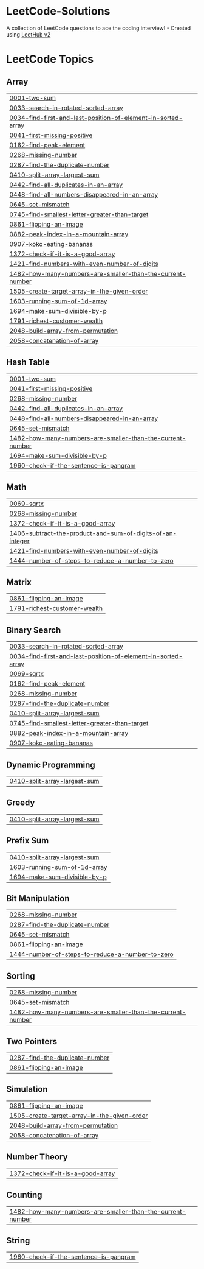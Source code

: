 # LeetCode-Solutions
A collection of LeetCode questions to ace the coding interview! - Created using [LeetHub v2](https://github.com/arunbhardwaj/LeetHub-2.0)

<!---LeetCode Topics Start-->
# LeetCode Topics
## Array
|  |
| ------- |
| [0001-two-sum](https://github.com/joy226/LeetCode-Solutions/tree/master/0001-two-sum) |
| [0033-search-in-rotated-sorted-array](https://github.com/joy226/LeetCode-Solutions/tree/master/0033-search-in-rotated-sorted-array) |
| [0034-find-first-and-last-position-of-element-in-sorted-array](https://github.com/joy226/LeetCode-Solutions/tree/master/0034-find-first-and-last-position-of-element-in-sorted-array) |
| [0041-first-missing-positive](https://github.com/joy226/LeetCode-Solutions/tree/master/0041-first-missing-positive) |
| [0162-find-peak-element](https://github.com/joy226/LeetCode-Solutions/tree/master/0162-find-peak-element) |
| [0268-missing-number](https://github.com/joy226/LeetCode-Solutions/tree/master/0268-missing-number) |
| [0287-find-the-duplicate-number](https://github.com/joy226/LeetCode-Solutions/tree/master/0287-find-the-duplicate-number) |
| [0410-split-array-largest-sum](https://github.com/joy226/LeetCode-Solutions/tree/master/0410-split-array-largest-sum) |
| [0442-find-all-duplicates-in-an-array](https://github.com/joy226/LeetCode-Solutions/tree/master/0442-find-all-duplicates-in-an-array) |
| [0448-find-all-numbers-disappeared-in-an-array](https://github.com/joy226/LeetCode-Solutions/tree/master/0448-find-all-numbers-disappeared-in-an-array) |
| [0645-set-mismatch](https://github.com/joy226/LeetCode-Solutions/tree/master/0645-set-mismatch) |
| [0745-find-smallest-letter-greater-than-target](https://github.com/joy226/LeetCode-Solutions/tree/master/0745-find-smallest-letter-greater-than-target) |
| [0861-flipping-an-image](https://github.com/joy226/LeetCode-Solutions/tree/master/0861-flipping-an-image) |
| [0882-peak-index-in-a-mountain-array](https://github.com/joy226/LeetCode-Solutions/tree/master/0882-peak-index-in-a-mountain-array) |
| [0907-koko-eating-bananas](https://github.com/joy226/LeetCode-Solutions/tree/master/0907-koko-eating-bananas) |
| [1372-check-if-it-is-a-good-array](https://github.com/joy226/LeetCode-Solutions/tree/master/1372-check-if-it-is-a-good-array) |
| [1421-find-numbers-with-even-number-of-digits](https://github.com/joy226/LeetCode-Solutions/tree/master/1421-find-numbers-with-even-number-of-digits) |
| [1482-how-many-numbers-are-smaller-than-the-current-number](https://github.com/joy226/LeetCode-Solutions/tree/master/1482-how-many-numbers-are-smaller-than-the-current-number) |
| [1505-create-target-array-in-the-given-order](https://github.com/joy226/LeetCode-Solutions/tree/master/1505-create-target-array-in-the-given-order) |
| [1603-running-sum-of-1d-array](https://github.com/joy226/LeetCode-Solutions/tree/master/1603-running-sum-of-1d-array) |
| [1694-make-sum-divisible-by-p](https://github.com/joy226/LeetCode-Solutions/tree/master/1694-make-sum-divisible-by-p) |
| [1791-richest-customer-wealth](https://github.com/joy226/LeetCode-Solutions/tree/master/1791-richest-customer-wealth) |
| [2048-build-array-from-permutation](https://github.com/joy226/LeetCode-Solutions/tree/master/2048-build-array-from-permutation) |
| [2058-concatenation-of-array](https://github.com/joy226/LeetCode-Solutions/tree/master/2058-concatenation-of-array) |
## Hash Table
|  |
| ------- |
| [0001-two-sum](https://github.com/joy226/LeetCode-Solutions/tree/master/0001-two-sum) |
| [0041-first-missing-positive](https://github.com/joy226/LeetCode-Solutions/tree/master/0041-first-missing-positive) |
| [0268-missing-number](https://github.com/joy226/LeetCode-Solutions/tree/master/0268-missing-number) |
| [0442-find-all-duplicates-in-an-array](https://github.com/joy226/LeetCode-Solutions/tree/master/0442-find-all-duplicates-in-an-array) |
| [0448-find-all-numbers-disappeared-in-an-array](https://github.com/joy226/LeetCode-Solutions/tree/master/0448-find-all-numbers-disappeared-in-an-array) |
| [0645-set-mismatch](https://github.com/joy226/LeetCode-Solutions/tree/master/0645-set-mismatch) |
| [1482-how-many-numbers-are-smaller-than-the-current-number](https://github.com/joy226/LeetCode-Solutions/tree/master/1482-how-many-numbers-are-smaller-than-the-current-number) |
| [1694-make-sum-divisible-by-p](https://github.com/joy226/LeetCode-Solutions/tree/master/1694-make-sum-divisible-by-p) |
| [1960-check-if-the-sentence-is-pangram](https://github.com/joy226/LeetCode-Solutions/tree/master/1960-check-if-the-sentence-is-pangram) |
## Math
|  |
| ------- |
| [0069-sqrtx](https://github.com/joy226/LeetCode-Solutions/tree/master/0069-sqrtx) |
| [0268-missing-number](https://github.com/joy226/LeetCode-Solutions/tree/master/0268-missing-number) |
| [1372-check-if-it-is-a-good-array](https://github.com/joy226/LeetCode-Solutions/tree/master/1372-check-if-it-is-a-good-array) |
| [1406-subtract-the-product-and-sum-of-digits-of-an-integer](https://github.com/joy226/LeetCode-Solutions/tree/master/1406-subtract-the-product-and-sum-of-digits-of-an-integer) |
| [1421-find-numbers-with-even-number-of-digits](https://github.com/joy226/LeetCode-Solutions/tree/master/1421-find-numbers-with-even-number-of-digits) |
| [1444-number-of-steps-to-reduce-a-number-to-zero](https://github.com/joy226/LeetCode-Solutions/tree/master/1444-number-of-steps-to-reduce-a-number-to-zero) |
## Matrix
|  |
| ------- |
| [0861-flipping-an-image](https://github.com/joy226/LeetCode-Solutions/tree/master/0861-flipping-an-image) |
| [1791-richest-customer-wealth](https://github.com/joy226/LeetCode-Solutions/tree/master/1791-richest-customer-wealth) |
## Binary Search
|  |
| ------- |
| [0033-search-in-rotated-sorted-array](https://github.com/joy226/LeetCode-Solutions/tree/master/0033-search-in-rotated-sorted-array) |
| [0034-find-first-and-last-position-of-element-in-sorted-array](https://github.com/joy226/LeetCode-Solutions/tree/master/0034-find-first-and-last-position-of-element-in-sorted-array) |
| [0069-sqrtx](https://github.com/joy226/LeetCode-Solutions/tree/master/0069-sqrtx) |
| [0162-find-peak-element](https://github.com/joy226/LeetCode-Solutions/tree/master/0162-find-peak-element) |
| [0268-missing-number](https://github.com/joy226/LeetCode-Solutions/tree/master/0268-missing-number) |
| [0287-find-the-duplicate-number](https://github.com/joy226/LeetCode-Solutions/tree/master/0287-find-the-duplicate-number) |
| [0410-split-array-largest-sum](https://github.com/joy226/LeetCode-Solutions/tree/master/0410-split-array-largest-sum) |
| [0745-find-smallest-letter-greater-than-target](https://github.com/joy226/LeetCode-Solutions/tree/master/0745-find-smallest-letter-greater-than-target) |
| [0882-peak-index-in-a-mountain-array](https://github.com/joy226/LeetCode-Solutions/tree/master/0882-peak-index-in-a-mountain-array) |
| [0907-koko-eating-bananas](https://github.com/joy226/LeetCode-Solutions/tree/master/0907-koko-eating-bananas) |
## Dynamic Programming
|  |
| ------- |
| [0410-split-array-largest-sum](https://github.com/joy226/LeetCode-Solutions/tree/master/0410-split-array-largest-sum) |
## Greedy
|  |
| ------- |
| [0410-split-array-largest-sum](https://github.com/joy226/LeetCode-Solutions/tree/master/0410-split-array-largest-sum) |
## Prefix Sum
|  |
| ------- |
| [0410-split-array-largest-sum](https://github.com/joy226/LeetCode-Solutions/tree/master/0410-split-array-largest-sum) |
| [1603-running-sum-of-1d-array](https://github.com/joy226/LeetCode-Solutions/tree/master/1603-running-sum-of-1d-array) |
| [1694-make-sum-divisible-by-p](https://github.com/joy226/LeetCode-Solutions/tree/master/1694-make-sum-divisible-by-p) |
## Bit Manipulation
|  |
| ------- |
| [0268-missing-number](https://github.com/joy226/LeetCode-Solutions/tree/master/0268-missing-number) |
| [0287-find-the-duplicate-number](https://github.com/joy226/LeetCode-Solutions/tree/master/0287-find-the-duplicate-number) |
| [0645-set-mismatch](https://github.com/joy226/LeetCode-Solutions/tree/master/0645-set-mismatch) |
| [0861-flipping-an-image](https://github.com/joy226/LeetCode-Solutions/tree/master/0861-flipping-an-image) |
| [1444-number-of-steps-to-reduce-a-number-to-zero](https://github.com/joy226/LeetCode-Solutions/tree/master/1444-number-of-steps-to-reduce-a-number-to-zero) |
## Sorting
|  |
| ------- |
| [0268-missing-number](https://github.com/joy226/LeetCode-Solutions/tree/master/0268-missing-number) |
| [0645-set-mismatch](https://github.com/joy226/LeetCode-Solutions/tree/master/0645-set-mismatch) |
| [1482-how-many-numbers-are-smaller-than-the-current-number](https://github.com/joy226/LeetCode-Solutions/tree/master/1482-how-many-numbers-are-smaller-than-the-current-number) |
## Two Pointers
|  |
| ------- |
| [0287-find-the-duplicate-number](https://github.com/joy226/LeetCode-Solutions/tree/master/0287-find-the-duplicate-number) |
| [0861-flipping-an-image](https://github.com/joy226/LeetCode-Solutions/tree/master/0861-flipping-an-image) |
## Simulation
|  |
| ------- |
| [0861-flipping-an-image](https://github.com/joy226/LeetCode-Solutions/tree/master/0861-flipping-an-image) |
| [1505-create-target-array-in-the-given-order](https://github.com/joy226/LeetCode-Solutions/tree/master/1505-create-target-array-in-the-given-order) |
| [2048-build-array-from-permutation](https://github.com/joy226/LeetCode-Solutions/tree/master/2048-build-array-from-permutation) |
| [2058-concatenation-of-array](https://github.com/joy226/LeetCode-Solutions/tree/master/2058-concatenation-of-array) |
## Number Theory
|  |
| ------- |
| [1372-check-if-it-is-a-good-array](https://github.com/joy226/LeetCode-Solutions/tree/master/1372-check-if-it-is-a-good-array) |
## Counting
|  |
| ------- |
| [1482-how-many-numbers-are-smaller-than-the-current-number](https://github.com/joy226/LeetCode-Solutions/tree/master/1482-how-many-numbers-are-smaller-than-the-current-number) |
## String
|  |
| ------- |
| [1960-check-if-the-sentence-is-pangram](https://github.com/joy226/LeetCode-Solutions/tree/master/1960-check-if-the-sentence-is-pangram) |
<!---LeetCode Topics End-->